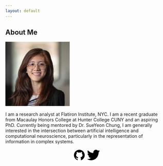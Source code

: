```yaml
---
layout: default
---
```


## About Me

<img class="profile-picture" src="/images/headshot22sq.jpg" width="200px"/>

I am a research analyst at Flatiron Institute, NYC. I am a recent graduate from Macaulay Honors College at Hunter College CUNY and an aspiring PhD. Currently being mentored by Dr. SueYeon Chung, I am generally interested in the intersection between artificial intelligence and computational neuroscience, particularly in the representation of information in complex systems. 

<p align="center">
<a href="https://github.com/ngayulo" target="_blank"><img src="/images/github.png" width="40px"></a>
<a href="https://twitter.com/nyu_lo" target="_blank"><img src="/images/twitter.png" width="40px"></a>
</p>
